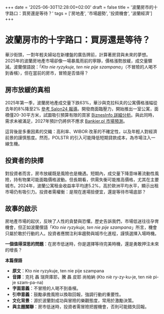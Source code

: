 +++
date = '2025-06-30T12:28:00+02:00'
draft = false
title = '波蘭房市的十字路口：買房還是等待？'
tags = ['房地產', '市場趨勢', '投資機會', '波蘭經濟']
+++

# 波蘭房市的十字路口：買房還是等待？

華沙街頭，一對年輕夫婦站在新樓盤的廣告牌前，計算著房貸與未來的夢想。2025年的波蘭房地產市場卻像一場暴風雨前的寧靜，價格漲勢放緩，成交量驟減。波蘭俚語說：「*Kto nie ryzykuje, ten nie pije szampana*」（不冒險的人喝不到香檳），但在當前的房市，冒險是否值得？

## 房市放緩的真相

2025年第一季，波蘭房地產成交量下跌63%，華沙與克拉科夫的公寓價格漲幅從去年的8%降至2% [參考 Salon24 報導](https://www.salon24.pl/newsroom/1450905,wyrazne-spadki-na-rynku-nieruchomosci-kupujacy-dostana-rykoszetem)。開發商面臨壓力，開始推出一室公寓，面積僅20-30平方米，試圖吸引預算有限的買家 [BiznesInfo 詳細分析](https://www.biznesinfo.pl/polacy-beda-zyc-w-betonowych-klatkach-takie-metraze-mieszkan-oferuja-teraz-deweloperzy-mo-wsn-290625)。與此同時，需求未被滿足，2027年預計仍將供不應求 [Bankier.pl 市場預測](https://www.bankier.pl/wiadomosc/Niezaspokojony-popyt-na-rynku-mieszkaniowym-Bedzie-jeszcze-ograniczona-w-2027-roku-8967384.html)。

這背後是多重因素的交織：高利率、WIBOR 改革的不確定性，以及年輕人對經濟前景的謹慎態度。然而，POLSTR 的引入可能降低短期貸款成本，為市場注入一線生機。

## 投資者的抉擇

對投資者而言，房市放緩既是風險也是機遇。短期內，成交量下降意味著流動性風險，持有物業可能面臨價格波動。但長期看，供需失衡可能推高價格，尤其在主要城市。2024年，波蘭公寓租金收益率平均達5.2%，高於歐洲平均水平，顯示出租市場仍有吸引力。投資者需權衡：是現在進場撿便宜，還是等待市場底部？

## 故事的啟示

房地產市場的起伏，反映了人性的貪婪與恐懼。歷史告訴我們，市場低迷往往孕育機會，但正如波蘭俚語「*Kto nie ryzykuje, ten nie pije szampana*」所言，機會只屬於敢於行動的人。投資者應關注利率趨勢與城市化進程，謹慎選擇入場時機。

**一個值得深思的問題**：在房市低迷時，你是選擇等待完美時機，還是勇敢押注未來的增長？

**本篇俚語**  
- **原文**：Kto nie ryzykuje, ten nie pije szampana  
- **音譯**：克托 聶 瑞齊庫耶，騰 聶 皮耶 尚帕納 (Kto niè ry-zy-ku-je, ten niè pi-je szam-pa-na)  
- **字面意義**：不冒險的人喝不到香檳。  
- **引申意義**：鼓勵承擔風險以換取回報，強調行動的重要性。  
- **文化背景**：源於波蘭對成功與冒險的樂觀態度，常用於激勵決策。  
- **與主題關聯**：房市低迷時，投資者需冒險把握機會，否則可能錯失回報。
